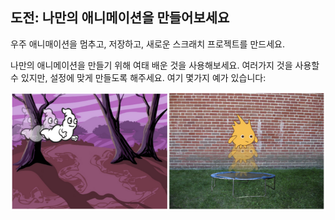 ## 도전: 나만의 애니메이션을 만들어보세요

우주 애니매이션을 멈추고, 저장하고, 새로운 스크래치 프로젝트를 만드세요.

나만의 애니메이션을 만들기 위해 여태 배운 것을 사용해보세요. 여러가지 것을 사용할 수 있지만, 설정에 맞게 만들도록 해주세요. 여기 몇가지 예가 있습니다:

![스크린샷](images/space-egs.png)